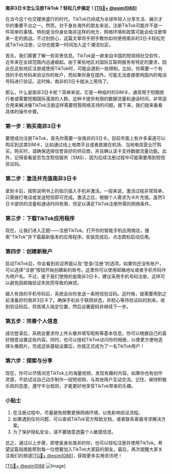 **南非3日卡怎么注册TikTok？轻松几步搞定！[[TG💪+ @esim1088](https://t.me/s/esim1088)]**

在当今这个社交媒体盛行的时代，TikTok已经成为全球年轻人分享生活、展示才华的重要平台之一。然而，对于身处海外的朋友来说，注册TikTok可能并不是一件简单的事情。特别是当你身处南非这样的地方，网络环境和政策可能会给注册带来一定的挑战。不过别担心，这篇文章将手把手教你如何使用南非的3日卡轻松完成TikTok注册，让你也能第一时间加入这个潮流社区。

首先，我们需要了解一些背景信息。TikTok是一款来自中国的短视频社交软件，近年来在全球范围内迅速崛起。由于某些地区对国际互联网服务有特定的要求，因此在这些地区注册或使用TikTok时，可能会遇到一些限制。比如，你需要一个有效的手机号码来验证你的账户，而如果你身在国外，可能无法直接使用国内的电话号码进行验证。这时候，南非的3日卡就派上用场了。

那么，什么是南非3日卡呢？简单来说，它是一种临时的SIM卡，通常用于短期旅行者或需要短期国际漫游的人群。这种卡提供有限的数据流量和通话时间，非常适合用来解决像TikTok注册这样需要短暂网络支持的问题。接下来，我们就来看看具体的操作步骤。

### **第一步：购买南非3日卡**

要想成功注册TikTok，首先你需要一张南非的3日卡。目前市面上有许多渠道可以购买到这类SIM卡，比如通过线上电商平台或者直接在机场、当地电信营业厅购买。购买时，请确保选择信誉良好的供应商，并且确认该卡支持数据流量功能。此外，记得查看是否包含短信服务（SMS），因为后续注册过程中可能需要用到短信验证码。

### **第二步：激活并充值南非3日卡**

拿到卡后，按照说明书上的指示插入手机并激活。一般来说，激活过程非常简单，只需拨打电话或发送短信即可完成。激活之后，根据个人需求为卡片充值。虽然3日卡提供的流量和通话时间有限，但足以满足TikTok注册所需的网络条件。

### **第三步：下载TikTok应用程序**

现在，让我们进入正题——注册TikTok。打开你的智能手机应用商店，搜索“TikTok”并下载最新版本的应用程序。安装完成后，点击图标启动应用。

### **第四步：创建新账户**

启动TikTok后，你会看到欢迎界面以及“登录/注册”的选项。如果你还没有账户，可以选择“注册”按钮开始创建新的账号。这里你可以使用邮箱地址或者手机号码作为用户名。不过，鉴于我们使用的是南非3日卡，建议采用手机号码注册，这样可以避免因邮箱验证失败而导致的麻烦。

输入有效的手机号码后，系统会向你发送一条短信验证码。这时候，就需要用到之前准备好的南非3日卡了。确保手机处于联网状态，并耐心等待验证码的到来。收到验证码后，将其填入指定位置，然后设置密码并继续下一步。

### **第五步：完善个人信息**

成功登录后，系统会要求你上传头像并填写昵称等基本信息。你可以根据自己的喜好随意设置这些内容。同时，也可以授权TikTok访问你的相册，以便更方便地选择头像图片。完成这些基础设置后，你就正式成为了一名TikTok用户！

### **第六步：探索与分享**

现在，你可以尽情浏览TikTok上的海量视频，发现有趣的内容。如果你也有创作灵感，不妨试试自己动手制作一段短视频，与其他用户互动交流。记住，保持积极乐观的态度，遵守平台规则，才能更好地享受TikTok带来的乐趣。

### **小贴士**

1. 在注册过程中，尽量避免频繁更换网络环境，以免影响验证流程。
2. 如果遇到任何问题，可以查阅TikTok官方帮助文档，或者联系客服寻求解决方案。
3. 为了保护隐私安全，请不要随意透露个人敏感信息。

总之，通过以上步骤，即使是身处南非的你，也可以轻松注册并使用TikTok。希望这篇指南能帮到每一位想要加入TikTok大家庭的朋友。最后，再次提醒大家关注我们的频道[[TG💪+ @esim1088](https://t.me/s/esim1088)]，获取更多实用资讯吧！

[[TG💪+ @esim1088](https://t.me/s/esim1088) ![Image](https://i.postimg.cc/4NQfJmqS/Snipaste-2025-05-13-00-14-12.png)]